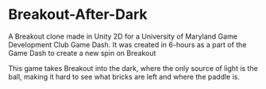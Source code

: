# Breakout-After-Dark
A Breakout clone made in Unity 2D for a University of Maryland Game Development Club Game Dash. It was created in 6-hours as a part of the Game Dash to create a new spin on Breakout

This game takes Breakout into the dark, where the only source of light is the ball, making it hard to see what bricks are left and where the paddle is.
